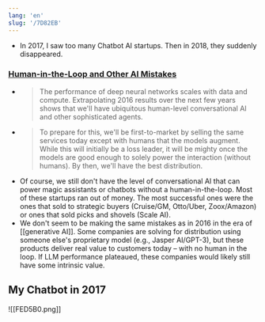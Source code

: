 ```yaml
---
lang: 'en'
slug: '/7D82EB'
---
```


- In 2017, I saw too many Chatbot AI startups. Then in 2018, they suddenly disappeared.

### [Human-in-the-Loop and Other AI Mistakes](https://matt-rickard.ghost.io/human-in-the-loop-and-other-ai-mistakes/)

- > The performance of deep neural networks scales with data and compute. Extrapolating 2016 results over the next few years shows that we'll have ubiquitous human-level conversational AI and other sophisticated agents.
- > To prepare for this, we'll be first-to-market by selling the same services today except with humans that the models augment. While this will initially be a loss leader, it will be mighty once the models are good enough to solely power the interaction (without humans). By then, we'll have the best distribution.
- Of course, we still don't have the level of conversational AI that can power magic assistants or chatbots without a human-in-the-loop. Most of these startups ran out of money. The most successful ones were the ones that sold to strategic buyers (Cruise/GM, Otto/Uber, Zoox/Amazon) or ones that sold picks and shovels (Scale AI).
- We don't seem to be making the same mistakes as in 2016 in the era of [[generative AI]]. Some companies are solving for distribution using someone else's proprietary model (e.g., Jasper AI/GPT-3), but these products deliver real value to customers today – with no human in the loop. If LLM performance plateaued, these companies would likely still have some intrinsic value.

## My Chatbot in 2017

![[FED5B0.png]]
